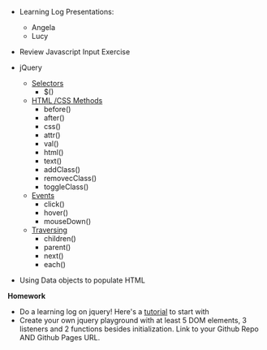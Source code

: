 * Learning Log Presentations:
  * Angela
  * Lucy

* Review Javascript Input Exercise

* jQuery
  * [Selectors](https://www.w3schools.com/jquery/jquery_ref_selectors.asp)
    * $()
  * [HTML /CSS Methods](https://www.w3schools.com/jquery/jquery_ref_html.asp)
    * before()
    * after()
    * css()
    * attr()
    * val()
    * html()
    * text()
    * addClass()
    * removecClass()
    * toggleClass()
  * [Events](https://www.w3schools.com/jquery/jquery_ref_events.asp)
    * click()
    * hover()
    * mouseDown()
  * [Traversing](https://www.w3schools.com/jquery/jquery_ref_traversing.asp)
    * children()
    * parent()
    * next()
    * each()

* Using Data objects to populate HTML

**Homework**
  * Do a learning log on jquery! Here's a [tutorial](https://www.w3schools.com/jquery/) to start with
  * Create your own jquery playground with at least  5 DOM elements, 3 listeners and 2 functions besides initialization. Link to your Github Repo AND Github Pages URL.
    

